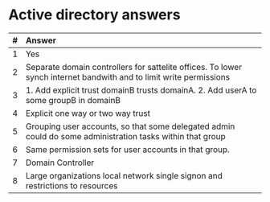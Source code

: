 # Active directory answers

| #   | Answer                                                                                                             |
| :-- | :----------------------------------------------------------------------------------------------------------------- |
| 1   | Yes                                                                                                                |
| 2   | Separate domain controllers for sattelite offices. To lower synch internet bandwith and to limit write permissions |
| 3   | 1. Add explicit trust domainB trusts domainA. 2. Add userA to some groupB in domainB                               |
| 4   | Explicit one way or two way trust                                                                                  |
| 5   | Grouping user accounts, so that some delegated admin could do some administration tasks within that group          |
| 6   | Same permission sets for user accounts in that group.                                                              |
| 7   | Domain Controller                                                                                                  |
| 8   | Large organizations local network single signon and restrictions to resources                                      |
